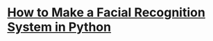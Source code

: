 # [How to Make a Facial Recognition System in Python](https://thepythoncode.com/article/create-a-facial-recognition-system-in-python)